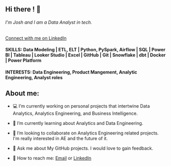 ## Hi there ! 👋

###### I'm Josh and I am a Data Analyst in tech.

[Connect with me on LinkedIn](https://www.linkedin.com/in/joshua-blackwell-853421129/)

#### SKILLS: Data Modeling | ETL, ELT | Python, PySpark, Airflow | SQL | Power BI | Tableau | Looker Studio | Excel | GitHub | Git | Snowflake | dbt | Docker | Power Platform


<!-- - 🤔 I’m looking for help with -->

#### INTERESTS: Data Engineering, Product Mangement, Analytic Engineering, Analyst roles

## About me:

- 💻 I’m currently working on personal projects that intertwine Data Analytics, Analytics Engineering, and Business Intelligence.
- 🌱 I’m currently learning about Analytics and Data Engineering.
- 👯 I’m looking to collaborate on Analytics Engineering related projects. I'm really interested in AE and the future of it.
  
- 💬 Ask me about My GitHub projects. I would love to gain feedback.
- 📧 How to reach me: [Email](mailto:joshblackwell6@gmail.com) or [LinkedIn](https://www.linkedin.com/in/joshua-blackwell-853421129/)
  >

